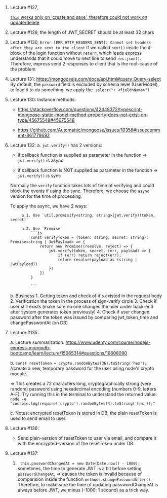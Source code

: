 1. Lecture #127,   

    [`this` works only on 'create and save', therefore could not work on update/delete](https://mongoosejs.com/docs/validation.html#update-validators-and-this)

2. Lecture #129, the length of JWT_SECRET should be at least 32 chars

3. Lecture #130, `Error [ERR_HTTP_HEADERS_SENT]: Cannot set headers after they are sent to the client`
    If we called `next()` inside the if-block of the login function without `return`, which leads express understands that it could move to next line to send `res.json()`. Therefore, express send 2 responses to client that is the root-cause of the problem

4. Lecture 131:
    https://mongoosejs.com/docs/api.html#query_Query-select
    By default, the `password` field is excluded by schema level (UserModel), to load it to do something, we apply the .`select("+ <fieldnName>")`

5. Lecture 130:
    Instance methods: 
    -   https://stackoverflow.com/questions/42448372/typescript-mongoose-static-model-method-property-does-not-exist-on-type/45675548#45675548
    
    -   https://github.com/Automattic/mongoose/issues/10358#issuecomment-861779692

6. Lecture 132:
    a. `jwt.verify()` has 2 versions:
        
    - if callback function is supplied as parameter in the function => `jwt.verify()` is async

    - if callback function is NOT supplied as parameter in the function => `jwt.verify()` is sync
        
    Normally the `verify` function takes lots of time of verifying and could block the events if using the sync. Therefore, we choose the `async` version for the time of processing.

    To apply the async, we have 2 ways:

            a.1. Use `util.promisify<string, string>(jwt.verify)(token, secret)`

            a.2. Use `Promise` 
                ```js
                const verifyToken = (token: string, secret: string): Promise<string | JwtPayload> => {
                    return new Promise((resolve, reject) => {
                        jwt.verify(token, secret, (err, payload) => {
                            if (err) return reject(err);
                            return resolve(payload as (string | JwtPayload))
                        })
                    })
                }
            
                ``` 
    b. Business
        1. Getting token and check of it's existed in the request body
        2. Verification the token in the process of sign-verify circle
        3. Check if user still exists (make sure no one changes the user under back-end after system generates token previously)
        4. Check if user changed password after the token was issued by comparing jwt_token_time and changePasswordAt (on DB)

7. Lecture #135:

    a. Lecture summarization: https://www.udemy.com/course/nodejs-express-mongodb-bootcamp/learn/lecture/15065314#questions/16608090

    b. `const resetToken = crypto.randomBytes(36).toString('hex');` //create a new, temporary password for the user using node's crypto module.

    =>  This creates a 72 characters long, cryptographically strong (very random) password using hexadecimal encoding (numbers 0-9, letters A-F). Try running this in the terminal to understand the returned value: `node -e "console.log(require('crypto').randomBytes(4).toString('hex'));"`

    c. Notes: encrypted resetToken is stored in DB, the plain resetToken is used to send email to user.
   
8. Lecture #136:
    - Send plain-version of resetToken to user via email, and compare it with the encrypted-version of the resetToken under DB.

9. Lecture #137:
    1. ` this.passwordChangedAt = new Date(Date.now() - 1000);` sometimes, the time to generate JWT is a bit before setting `passwordChangeAt`, => causes the token is invalid because of comparision inside the function `methods.changePasswordAfter()`. Therefore, to make sure the time of updating passwordChangeAt is always before JWT, we minus (-1000: 1 second) as a trick way. 
